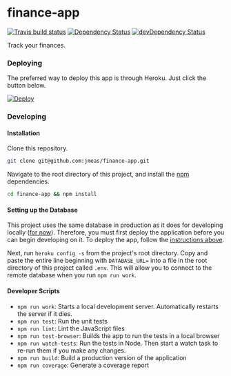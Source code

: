 # finance-app

[![Travis build status](http://img.shields.io/travis/jmeas/finance-app.svg?style=flat)](https://travis-ci.org/jmeas/finance-app)
[![Dependency Status](https://david-dm.org/jmeas/finance-app.svg)](https://david-dm.org/jmeas/finance-app)
[![devDependency Status](https://david-dm.org/jmeas/finance-app/dev-status.svg)](https://david-dm.org/jmeas/finance-app#info=devDependencies)

Track your finances.

### Deploying

The preferred way to deploy this app is through Heroku. Just click the button below.

[![Deploy](https://www.herokucdn.com/deploy/button.png)](https://heroku.com/deploy?template=https://github.com/jmeas/finance-app/tree/master)

### Developing

#### Installation

Clone this repository.

```sh
git clone git@github.com:jmeas/finance-app.git
```

Navigate to the root directory of this project, and install the [npm](https://www.npmjs.com/) dependencies.

```sh
cd finance-app && npm install
```

#### Setting up the Database

This project uses the same database in production as it does for developing locally ([for now](https://github.com/jmeas/finance-app/issues/50)). Therefore, you must first deploy the
application before you can begin developing on it. To deploy the app, follow the [instructions above](#deploying).

Next, run `heroku config -s` from the project's root directory. Copy and paste the entire line beginning with `DATABASE_URL=` into a file
in the root directory of this project called `.env`. This will allow you to connect to the remote database when you run `npm run work`.

#### Developer Scripts

- `npm run work`: Starts a local development server. Automatically restarts the server if it dies.
- `npm run test`: Run the unit tests
- `npm run lint`: Lint the JavaScript files
- `npm run test-browser`: Builds the app to run the tests in a local browser
- `npm run watch-tests`: Run the tests in Node. Then start a watch task to re-run them if you make any changes.
- `npm run build`: Build a production version of the application
- `npm run coverage`: Generate a coverage report
